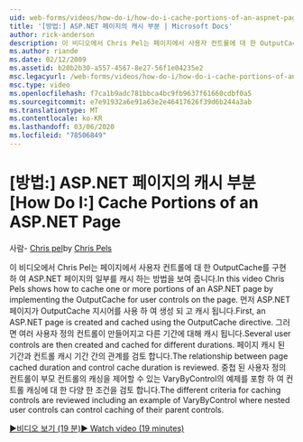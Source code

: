 ```yaml
---
uid: web-forms/videos/how-do-i/how-do-i-cache-portions-of-an-aspnet-page
title: '[방법:] ASP.NET 페이지의 캐시 부분 | Microsoft Docs'
author: rick-anderson
description: 이 비디오에서 Chris Pel는 페이지에서 사용자 컨트롤에 대 한 OutputCache를 구현 하 여 ASP.NET 페이지의 일부를 캐시 하는 방법을 보여 줍니다. 첫째, ...
ms.author: riande
ms.date: 02/12/2009
ms.assetid: b20b2b30-a557-4567-8e27-56f1e04235e2
msc.legacyurl: /web-forms/videos/how-do-i/how-do-i-cache-portions-of-an-aspnet-page
msc.type: video
ms.openlocfilehash: f7ca1b9adc781bbca4bc9fb9637f61660cdbf0a5
ms.sourcegitcommit: e7e91932a6e91a63e2e46417626f39d6b244a3ab
ms.translationtype: MT
ms.contentlocale: ko-KR
ms.lasthandoff: 03/06/2020
ms.locfileid: "78506849"
---
```

# <a name="how-do-i-cache-portions-of-an-aspnet-page"></a><span data-ttu-id="8787b-104">[방법:] ASP.NET 페이지의 캐시 부분</span><span class="sxs-lookup"><span data-stu-id="8787b-104">[How Do I:] Cache Portions of an ASP.NET Page</span></span>

<span data-ttu-id="8787b-105">사람- [Chris pel](https://twitter.com/chrispels)</span><span class="sxs-lookup"><span data-stu-id="8787b-105">by [Chris Pels](https://twitter.com/chrispels)</span></span>

<span data-ttu-id="8787b-106">이 비디오에서 Chris Pel는 페이지에서 사용자 컨트롤에 대 한 OutputCache를 구현 하 여 ASP.NET 페이지의 일부를 캐시 하는 방법을 보여 줍니다.</span><span class="sxs-lookup"><span data-stu-id="8787b-106">In this video Chris Pels shows how to cache one or more portions of an ASP.NET page by implementing the OutputCache for user controls on the page.</span></span> <span data-ttu-id="8787b-107">먼저 ASP.NET 페이지가 OutputCache 지시어를 사용 하 여 생성 되 고 캐시 됩니다.</span><span class="sxs-lookup"><span data-stu-id="8787b-107">First, an ASP.NET page is created and cached using the OutputCache directive.</span></span> <span data-ttu-id="8787b-108">그러면 여러 사용자 정의 컨트롤이 만들어지고 다른 기간에 대해 캐시 됩니다.</span><span class="sxs-lookup"><span data-stu-id="8787b-108">Several user controls are then created and cached for different durations.</span></span> <span data-ttu-id="8787b-109">페이지 캐시 된 기간과 컨트롤 캐시 기간 간의 관계를 검토 합니다.</span><span class="sxs-lookup"><span data-stu-id="8787b-109">The relationship between page cached duration and control cache duration is reviewed.</span></span> <span data-ttu-id="8787b-110">중첩 된 사용자 정의 컨트롤이 부모 컨트롤의 캐싱을 제어할 수 있는 VaryByControl의 예제를 포함 하 여 컨트롤 캐싱에 대 한 다양 한 조건을 검토 합니다.</span><span class="sxs-lookup"><span data-stu-id="8787b-110">The different criteria for caching controls are reviewed including an example of VaryByControl where nested user controls can control caching of their parent controls.</span></span>

[<span data-ttu-id="8787b-111">&#9654;비디오 보기 (19 분)</span><span class="sxs-lookup"><span data-stu-id="8787b-111">&#9654; Watch video (19 minutes)</span></span>](https://channel9.msdn.com/Blogs/ASP-NET-Site-Videos/how-do-i-cache-portions-of-an-aspnet-page)
